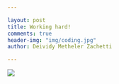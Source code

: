```yaml
---

layout: post
title: Working hard! 
comments: true
header-img: "img/coding.jpg"
author: Deividy Metheler Zachetti

---
```


![](https://dl.dropboxusercontent.com/u/104864660/speedy.png)

